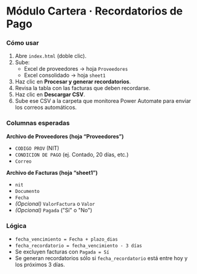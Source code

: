 # Módulo Cartera · Recordatorios de Pago

### Cómo usar

1. Abre `index.html` (doble clic).
2. Sube:
   - Excel de proveedores → hoja `Proveedores`
   - Excel consolidado → hoja `sheet1`
3. Haz clic en **Procesar y generar recordatorios**.
4. Revisa la tabla con las facturas que deben recordarse.
5. Haz clic en **Descargar CSV**.
6. Sube ese CSV a la carpeta que monitorea Power Automate para enviar los correos automáticos.

### Columnas esperadas

**Archivo de Proveedores (hoja “Proveedores”)**
- `CODIGO PROV` (NIT)
- `CONDICION DE PAGO` (ej. Contado, 20 días, etc.)
- `Correo`

**Archivo de Facturas (hoja “sheet1”)**
- `nit`
- `Documento`
- `Fecha`
- *(Opcional)* `ValorFactura` o `Valor`
- *(Opcional)* `Pagada` ("Sí" o "No")

### Lógica

- `fecha_vencimiento = Fecha + plazo_dias`
- `fecha_recordatorio = fecha_vencimiento - 3 días`
- Se excluyen facturas con `Pagada = Sí`
- Se generan recordatorios sólo si `fecha_recordatorio` está entre hoy y los próximos 3 días.
